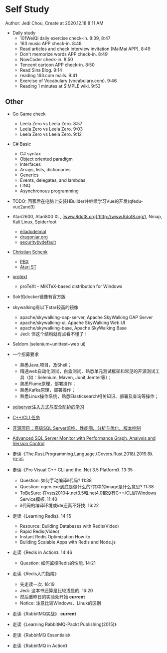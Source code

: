 # Self Study

Author: Jedi Chou, Create at 2020.12.18 8:11 AM

* Daily study
  * 101WeiQi daily exercise check-in. 8:39, 8:47
  * 163 music APP check-in. 8:48
  * Read articles and check interview invitation (MaiMai APP). 8:49
  * Don't memorize words APP check-in. 8:49
  * NowCoder check-in. 8:50
  * Tencent cartoon APP check-in. 8:50
  * Read Sina Blog. 9:14
  * reading 163.com mails. 9:41
  * Exercise of Vocabulary (vocabulary.com). 9:46
  * Reading 1 minutes at SIMPLE wiki. 9:53

## Other

* Go Game check
  * Leela Zero vs Leela Zero. 8:57
  * Leela Zero vs Leela Zero. 9:03
  * Leela Zero vs Leela Zero. 9:12

* C# Basic
  * C# syntax
  * Object oriented paradigm
  * Interfaces
  * Arrays, lists, dictionaries
  * Generics
  * Events, delegates, and lambdas
  * LINQ
  * Asynchronous programming

* TODO: 回家后在电脑上安装HBuilder并继续学习Vue的开发(qfedu-vue2and3)
* Atari2600, Atari800 XL, [www.8dot8.org](http://www.8dot8.org/), Nmap, Kali Linux, Spiderfoot
  * [elladodelmal](http://www.elladodelmal.com/)
  * [dragonjar.org](http://www.dragonjar.org/)
  * [securitybydefault](http://www.securitybydefault.com/)
* [Christian Schenk](https://www.tug.org/interviews/schenk.html)
  * [PBX](https://baike.baidu.com/item/PBX/3737223)
  * [Atari ST](https://en.wikipedia.org/wiki/Atari_ST)
* [protext](https://www.tug.org/protext/)
  * proTeXt - MiKTeX-based distribution for Windows

* Solr的docker镜像有官方版
* skywalking有以下star较高的镜像
  * apache/skywalking-oap-server, Apache SkyWalking OAP Server
  * apache/skywalking-ui, Apache SkyWalking Web UI
  * apache/skywalking-base, Apache SkyWalking Base
  * Jedi: 但这个结构就有点看不懂了！
* Seldom (selenium+unittest+web ui)

* 一个招募要求
  * 熟悉Java,项目，及Shell；
  * 精通web自动化测试，白盒测试，熟悉单元测试框架和常见的开源测试工具（如：Selenium, Maven, Junit,Jemter等）；
  * 熟悉Flume原理，部署操作；
  * 熟悉Kafka原理，部署操作；
  * 熟悉Linux操作系统，熟悉Elasticsearch相关知识、部署及查询等操作；

* [sqlserver注入方式与安全防护的学习](https://www.cnblogs.com/chillsrc/archive/2008/12/10/1346054.html)
* [C++/CLI 任务](https://docs.microsoft.com/zh-cn/cpp/dotnet/cpp-cli-tasks?view=msvc-160)
* [开源项目：高级SQL Server监控、性能图、分析与优化、版本控制](https://www.cnblogs.com/unruledboy/archive/2011/12/05/SQLMon2.html)
* [Advanced SQL Server Monitor with Performance Graph, Analysis and Version Control](https://www.codeproject.com/Articles/293658/Advanced-SQL-Server-Monitor-with-Performance-Graph)

* 走读《The.Rust.Programming.Language.(Covers.Rust.2018).2019.8》. 10:35
* 走读《Pro Visual C++ CLI and the .Net 3.5 Platform》. 13:35
  * Question: 如何手动编译il代码? 11:38
  * Question: ngen.exe到底是做什么的?其中的image是什么意思? 11:38
  * ToBeSure: 在vsts2010中.net3.5和.net4.0都没有C++/CLI的Windows Service模板. 11:40
  * il代码的编译环境或ide还真不好找. 16:22
* 走读《Learning Redis》. 14:15
  * Resource: Building Databases with Redis(Video)
  * Rapid Redis(Video)
  * Instant Redis Optimization How-to
  * Building Scalable Apps with Redis and Node.js
* 走读《Redis in Action》. 14:46
  * Question: 如何监控Redis的性能. 14:21
* 走读《Redis入门指南》
  * 先走读一次. 16:19
  * Jedi: 这本书还算是比较浅显的. 16:20
  * 然后重昨日的实验处开始 **current**
  * Notice: 注意比较Windows、Linux的区别

* 走读《RabbitMQ实战》 **current**
* 走读《Learning RabbitMQ-Packt Publishing(2015)》
* 走读《RabbitMQ Essentials》
* 走读《RabbitMQ in Action》
